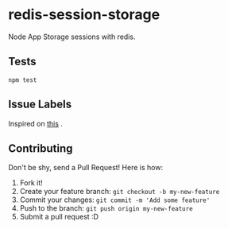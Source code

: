 # redis-session-storage
Node App Storage sessions with redis.


## Tests

  `npm test`
  
## Issue Labels
Inspired on [this](https://robinpowered.com/blog/best-practice-system-for-organizing-and-tagging-github-issues/) .
  
  
## Contributing

Don't be shy, send a Pull Request! Here is how:

1. Fork it!
2. Create your feature branch: `git checkout -b my-new-feature`
3. Commit your changes: `git commit -m 'Add some feature'`
4. Push to the branch: `git push origin my-new-feature`
5. Submit a pull request :D  
